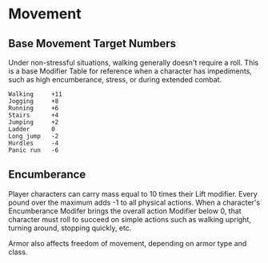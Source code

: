 # Movement #

## Base Movement Target Numbers ##
Under non-stressful situations, walking generally doesn't require a roll. This is a base Modifier Table for reference when a character has impediments, such as high encumberance, stress, or during extended combat. 

	Walking		+11
	Jogging		+8
	Running		+6
	Stairs		+4
	Jumping		+2
	Ladder		0
	Long jump	-2
	Hurdles		-4
	Panic run	-6

## Encumberance ##
Player characters can carry mass equal to 10 times their Lift modifier. Every pound over the maximum adds -1 to all physical actions. When a character's Encumberance Modifer brings the overall action Modifier below 0, that character must roll to succeed on simple actions such as walking upright, turning around, stopping quickly, etc.

Armor also affects freedom of movement, depending on armor type and class.


